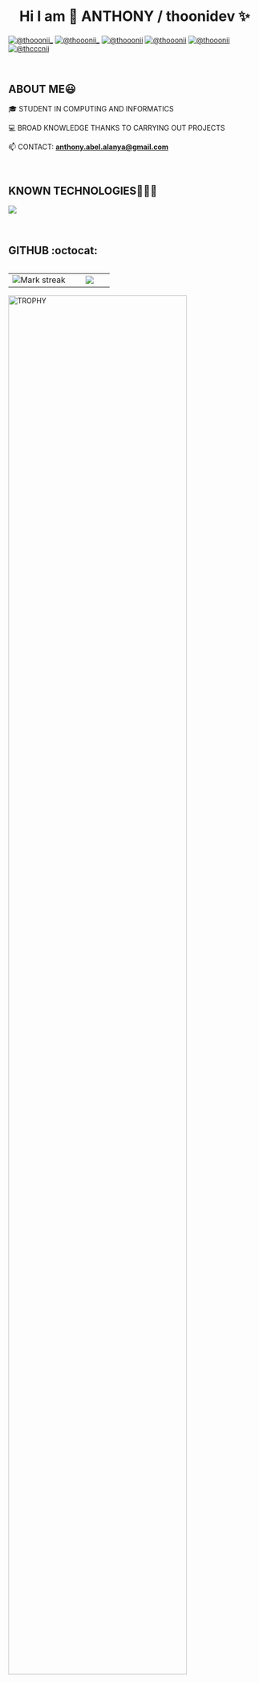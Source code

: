 <h1 align="center">Hi I am 👋  ANTHONY / thoonidev ✨ </h1> 

<p align="left">
<a href="https://www.youtube.com/@thoonidev" target="blank"><img align="center" src="https://img.shields.io/badge/YouTube-FF0000?style=for-the-badge&logo=youtube&logoColor=white" alt="@thooonii_"  /></a>
<a href="https://www.tiktok.com/@thonidev" target="blank"><img align="center" src="https://img.shields.io/badge/TikTok-000000?style=for-the-badge&logo=tiktok&logoColor=white" alt="@thooonii_"  /></a>
<a href="https://linkedin.com/in/thoonidev" target="blank"><img align="center" src="https://img.shields.io/badge/LinkedIn-0077B5?style=for-the-badge&logo=linkedin&logoColor=white" alt="@thooonii"  /></a>
<a href="https://www.instagram.com/thoonidev" target="blank"><img align="center" src="https://img.shields.io/badge/Instagram-FF5A21?style=for-the-badge&logo=instagram&logoColor=white" alt="@thooonii"  /></a>  
<a href="https://fb.com/thoonidev" target="blank"><img align="center" src="https://img.shields.io/badge/Facebook-1877F2?style=for-the-badge&logo=facebook&logoColor=white" 
alt="@thooonii"  /></a>
<a href = "mailto:anthony.abel.alanya@gmail.com" target="blank"><img align="center" src="https://img.shields.io/badge/Gmail-D14836?style=for-the-badge&logo=gmail&logoColor=white" 
alt="@thcccnii"  /></a>
</p>
<br>
<h2>ABOUT ME😃</h2>
<!--Intro start-->

<p align="left">
🎓 STUDENT IN COMPUTING AND INFORMATICS

💻 BROAD KNOWLEDGE THANKS TO CARRYING OUT PROJECTS

📫 CONTACT: **anthony.abel.alanya@gmail.com**
<!--Intro end-->
  </p>
<br>

<h2 >KNOWN TECHNOLOGIES👨🏻‍💻</h2>
<!--tech stack icons-->
<p align="left">
  <a href="https://skillicons.dev">
    <img src="https://skillicons.dev/icons?i=androidstudio,cs,java,dotnet,css,html,js,nodejs,mysql,firebase,git,github,docker,materialui,postman,eclipse,vscode,bash,linux,ai,ps&perline=12" />
  </a>
</p>
<br>
<!-------------------------->
<h2>GITHUB :octocat:</h2>
<!--- stats & Trophy (start) -->
<p align="center">
  <!--- stats (start) -->
<table align="left">
<tr border="none">
<td width="60%" align="center">

<!--  <img  align="center"  src="https://github-readme-stats.vercel.app/api?username=unsimpledev&theme=dark&show_icons=true&count_private=true" />
  <br></br> -->
  <img  title="🔥 Get streak stats for your profile at git.io/streak-stats" alt="Mark streak" src="https://github-readme-streak-stats.herokuapp.com/?user=unsimpledev&theme=dark&hide_border=false" /> 
</td>

<td width="40%" align="center">

  <img  align="center"  src="https://github-readme-stats.anuraghazra1.vercel.app/api/top-langs/?username=unsimpledev&theme=dark&hide_border=false&no-bg=true&no-frame=true&langs_count=10"/>

  </td>
</tr>
</table>
<!--- stats (end) -->

<!--- trophy (start) -->
<div align=left>
  <a href="https://github.com/ryo-ma/github-profile-trophy" title="Go to Source">
      <img align="center" width=84% src="https://github-profile-trophy.vercel.app/?username=unsimpledev&theme=radical&row=1&column=7&margin-h=15&margin-w=5&no-bg=true" alt="TROPHY" />
    </a>
</div>
<!--- trophy (start) -->


</p>        
<!--- stats (end) -->
